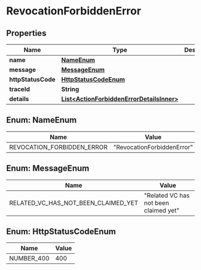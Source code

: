 # RevocationForbiddenError

## Properties

| Name               | Type                                                                                    | Description | Notes      |
| ------------------ | --------------------------------------------------------------------------------------- | ----------- | ---------- |
| **name**           | [**NameEnum**](#NameEnum)                                                               |             |            |
| **message**        | [**MessageEnum**](#MessageEnum)                                                         |             |            |
| **httpStatusCode** | [**HttpStatusCodeEnum**](#HttpStatusCodeEnum)                                           |             |            |
| **traceId**        | **String**                                                                              |             |            |
| **details**        | [**List&lt;ActionForbiddenErrorDetailsInner&gt;**](ActionForbiddenErrorDetailsInner.md) |             | [optional] |

## Enum: NameEnum

| Name                       | Value                                |
| -------------------------- | ------------------------------------ |
| REVOCATION_FORBIDDEN_ERROR | &quot;RevocationForbiddenError&quot; |

## Enum: MessageEnum

| Name                                | Value                                           |
| ----------------------------------- | ----------------------------------------------- |
| RELATED_VC_HAS_NOT_BEEN_CLAIMED_YET | &quot;Related VC has not been claimed yet&quot; |

## Enum: HttpStatusCodeEnum

| Name       | Value |
| ---------- | ----- |
| NUMBER_400 | 400   |
